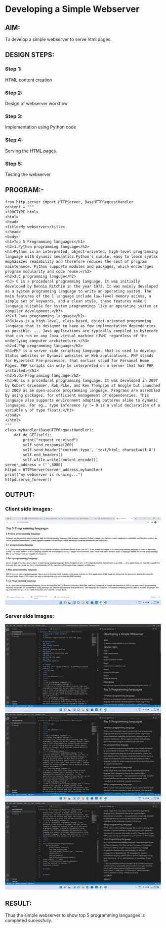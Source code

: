# Developing a Simple Webserver
## AIM:
To develop a simple webserver to serve html pages.

## DESIGN STEPS:
### Step 1: 
HTML content creation
### Step 2:
Design of webserver workflow
### Step 3:
Implementation using Python code
### Step 4:
Serving the HTML pages.
### Step 5:
Testing the webserver

## PROGRAM:-
```
from http.server import HTTPServer, BaseHTTPRequestHandler
content = """
<!DOCTYPE html>
<html>
<head>
<title>My webserver</title>
</head>
<body>
<h1>Top 5 Programming languages</h1>
<h2>1.Python programming language</h2>
<h3>Python is an interpreted, object-oriented, high-level programming language with dynamic semantics.Python's simple, easy to learn syntax emphasizes readability and therefore reduces the cost of program maintenance. Python supports modules and packages, which encourages program modularity and code reuse.</h3>
<h2>2.C programming languge</h2>
<h3> C is a procedural programming language. It was initially developed by Dennis Ritchie in the year 1972. It was mainly developed as a system programming language to write an operating system. The main features of the C language include low-level memory access, a simple set of keywords, and a clean style, these features make C language suitable for system programmings like an operating system or compiler development.</h3>
<h2>3.Java programming language</h2>
<h3>Java is a high-level, class-based, object-oriented programming language that is designed to have as few implementation dependencies as possible. ... Java applications are typically compiled to bytecode that can run on any Java virtual machine (JVM) regardless of the underlying computer architecture.</h3>
<h2>4.Php programming language</h2>
<h3>PHP is a server side scripting language. that is used to develop Static websites or Dynamic websites or Web applications. PHP stands for Hypertext Pre-processor, that earlier stood for Personal Home Pages. PHP scripts can only be interpreted on a server that has PHP installed.</h3>
<h2>5.Go Programming language</h2>
<h3>Go is a procedural programming language. It was developed in 2007 by Robert Griesemer, Rob Pike, and Ken Thompson at Google but launched in 2009 as an open-source programming language. Programs are assembled by using packages, for efficient management of dependencies. This language also supports environment adopting patterns alike to dynamic languages. For eg., type inference (y := 0 is a valid declaration of a variable y of type float).</h3>
</body>
</html>
"""
class myhandler(BaseHTTPRequestHandler):
    def do_GET(self):
        print("request received")
        self.send_response(200)
        self.send_header('content-type', 'text/html; charset=utf-8')
        self.end_headers()
        self.wfile.write(content.encode())
server_address = ('',8080)
httpd = HTTPServer(server_address,myhandler)
print("my webserver is running...")
httpd.serve_forever()
```
## OUTPUT:
### Client side images:
![Client side](/Images/clientside1.png)
### Server side images:
![Server side](/Images/serverside1.png)
![Server side](/Images/serverside2.png)
![Server side](/Images/serverside3.png)


## RESULT:
Thus the simple webserver to show top 5 programming languages is completed sucessfully.
